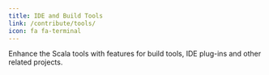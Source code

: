 ```yaml
---
title: IDE and Build Tools
link: /contribute/tools/
icon: fa fa-terminal
---
```

Enhance the Scala tools with features for build tools, IDE plug-ins and other related projects.